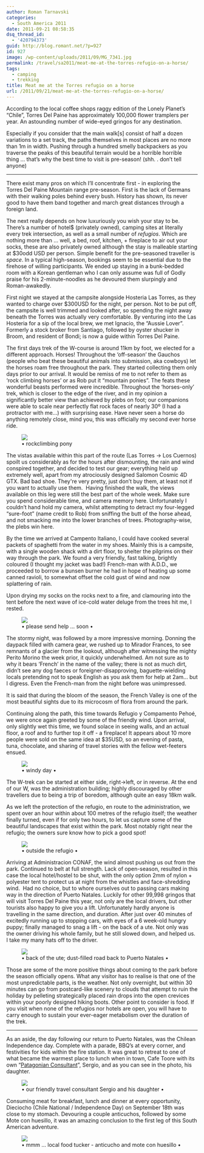 ```yaml
---
author: Roman Tarnavski
categories:
  - South America 2011
date: 2011-09-21 08:58:35
dsq_thread_id:
  - '420794373'
guid: http://blog.romant.net/?p=927
id: 927
image: /wp-content/uploads/2011/09/MG_7341.jpg
permalink: /travel/sa2011/meat-me-at-the-torres-refugio-on-a-horse/
tags:
  - camping
  - trekking
title: Meat me at the Torres refugio on a horse
url: /2011/09/21/meat-me-at-the-torres-refugio-on-a-horse/
---
```


According to the local coffee shops raggy edition of the Lonely Planet’s “Chile”, Torres Del Paine has approximately 100,000 flower tramplers per year. An astounding number of wide-eyed gringos for any destination.

Especially if you consider that the main walk[s] consist of half a dozen variations to a set track, the paths themselves in most places are no more than 1m in width. Pushing through a hundred smelly backpackers as you traverse the peaks of this beautiful terrain would be a horrible horrible thing … that’s why the best time to visit is pre-season! (shh. . don’t tell anyone)

***

There exist many pros on which I’ll concentrate first - in exploring the Torres Del Paine Mountain range pre-season. First is the lack of Germans with their walking poles behind every bush. History has shown, its never good to have them band together and march great distances through a foreign land.

The next really depends on how luxuriously you wish your stay to be. There’s a number of hotel$ (privately owned), camping sites at literally every trek intersection, as well as a small number of _refugios_. Which are nothing more than … well, a bed, roof, kitchen, + fireplace to air out your socks, these are also privately owned although the stay is malleable starting at $30odd USD per person. Simple benefit for the pre-seasoned traveller is _space_. In a typical high-season, bookings seem to be essential due to the firehose of willing participants. We ended up staying in a bunk-bedded room with a Korean gentleman who I can only assume was full of Godly praise for his 2-minute-noodles as he devoured them slurpingly and Roman-awakedly.

First night we stayed at the campsite alongside Hosteria Las Torres, as they wanted to charge over $300USD for the night, per person. Not to be put off, the campsite is well trimmed and looked after, so spending the night away beneath the Torres was actually very comfortable. By venturing into the Las Hosteria for a sip of the local brew, we met Ignacio, the “Aussie Lover”. Formerly a stock broker from Santiago, followed by oyster shucker in Broom, and resident of Bondi; is now a guide within Torres Del Paine.

The first days trek of the W-course is around 11km by foot, we elected for a different approach. Horses! Throughout the ‘off-season’ the Gauchos (people who beat these beautiful animals into submission, aka cowboys) let the horses roam free throughout the park. They started collecting them only days prior to our arrival. It would be remiss of me to not refer to them as ‘rock climbing horses’ or as Rob put it “mountain ponies”. The feats these wonderful beasts performed were incredible. Throughout the ‘horses-only’ trek, which is closer to the edge of the river, and in my opinion a significantly better view than achieved by plebs on foot; our companions were able to scale near perfectly flat rock faces of nearly 30º (I had a protractor with me…) with surprising ease. Have never seen a horse do anything remotely close, mind you, this was officially my second ever horse ride.

<figure>
  <img src="/images/2011/09/MG_7375.jpg">
  <figcaption>• rockclimbing pony
</figcaption>
</figure>

The vistas available within this part of the route (Las Torres -> Los Cuernos) spoilt us considerably as for the hours after dismounting, the rain and wind conspired together, and decided to test our gear; everything held up extremely well, apart from my atrociously designed Salomon Cosmic 4D GTX. Bad bad shoe. They're very pretty, just don’t buy them, at least not if you want to actually use them.  Having finished the walk, the views available on this leg were still the best part of the whole week. Make sure you spend considerable time, and camera memory here. Unfortunately I couldn’t hand hold my camera, whilst attempting to detract my four-legged “sure-foot” (name credit to Rob) from sniffing the butt of the horse ahead, and not smacking me into the lower branches of trees. Photography-wise, the plebs win here.

By the time we arrived at Campento Italiano, I could have cooked several packets of spaghetti from the water in my shoes. Mainly this is a campsite, with a single wooden shack with a dirt floor, to shelter the pilgrims on their way through the park. We found a very friendly, fast talking, brightly coloured (I thought my jacket was bad!) French-man with A.D.D., we proceeded to borrow a bunsen burner he had in hope of heating up some canned ravioli, to somewhat offset the cold gust of wind and now splattering of rain.

Upon drying my socks on the rocks next to a fire, and clamouring into the tent before the next wave of ice-cold water deluge from the trees hit me, I rested.

<figure>
  <img src="/images/2011/09/MG_7571.jpg">
  <figcaption>• please send help … soon •</figcaption>
</figure>

The stormy night, was followed by a more impressive morning. Donning the daypack filled with camera gear, we rushed up to Mirador Frances, to see remnants of a glacier from the lookout, although after witnessing the mighty Perito Morino the week prior, it quickly underwhelmed. Am not sure as to why it bears ‘French’ in the name of the valley; there is not as much dirt, didn’t see any dog faeces or foreigner-disapproving, baguette-wielding locals pretending not to speak English as you ask them for help at 2am… but I digress. Even the French-man from the night before was unimpressed.

It is said that during the bloom of the season, the French Valley is one of the most beautiful sights due to its microcosm of flora from around the park.

Continuing along the path, this time towards Refugio y Compamento Pehoé, we were once again greeted by some of the friendly wind. Upon arrival, only slightly wet this time, we found solace in seeing walls, and an actual floor, a roof and to further top it off - a fireplace! It appears about 10 more people were sold on the same idea at $35USD, so an evening of pasta, tuna, chocolate, and sharing of travel stories with the fellow wet-feeters ensued.

<figure>
  <img src="/images/2011/09/MG_7756.jpg">
  <figcaption>• windy day •</figcaption>
</figure>

The W-trek can be started at either side, right->left, or in reverse. At the end of our W, was the administration building; highly discouraged by other travellers due to being a trip of boredom, although quite an easy 18km walk.

As we left the protection of the refugio, en route to the administration, we spent over an hour within about 100 metres of the refugio itself; the weather finally turned, even if for only two hours, to let us capture some of the beautiful landscapes that exist within the park. Most notably right near the refugio; the owners sure know how to pick a good spot!

<figure>
  <img src="/images/2011/09/MG_7660.jpg">
  <figcaption>• outside the refugio •</figcaption>
</figure>

Arriving at Administracion CONAF, the wind almost pushing us out from the park. Continued to belt at full strength. Lack of open-season, resulted in this case the local hotel/hostel to be shut, with the only option 2mm of nylon + polyester tent to protect us at night from the whistles and face-shredding wind.  Had no choice, but to whore ourselves out to passing cars making way in the direction of Puerto Natales. Luckily for other 99,998 gringos that will visit Torres Del Paine this year, not only are the local drivers, but other tourists also happy to give you a lift. Unfortunately hardly anyone is travelling in the same direction, and duration. After just over 40 minutes of excitedly running up to stopping cars, with eyes of a 6 week-old hungry puppy; finally managed to snag a lift - on the back of a ute. Not only was the owner driving his whole family, but he still slowed down, and helped us. I take my many hats off to the driver.

<figure>
  <img src="/images/2011/09/MG_7805.jpg">
  <figcaption>• back of the ute; dust-filled road back to Puerto Natales •</figcaption>
</figure>

Those are some of the more positive things about coming to the park before the season officially opens. What any visitor has to realise is that one of the most unpredictable parts, is the weather. Not only overnight, but within 30 minutes can go from postcard-like scenery to clouds that attempt to ruin the holiday by pelleting strategically placed rain drops into the open crevices within your poorly designed hiking boots. Other point to consider is food. If you visit when none of the refugios nor hotels are open, you will have to carry enough to sustain your ever-eager metabolism over the duration of the trek.

***

As an aside, the day following our return to Puerto Natales, was the Chilean Independence day. Complete with a parade, BBQ’s at every corner, and festivities for kids within the fire station. It was great to retreat to one of what became the warmest place to lunch when in town, Cafe Toore with its own “[Patagonian Consultant](http://www.patagoniaconsultant.com/)”, Sergio, and as you can see in the photo, his daughter.

<figure>
  <img src="/images/2011/09/MG_7845.jpg">
  <figcaption>• our friendly travel consultant Sergio and his daughter •</figcaption>
</figure>

Consuming meat for breakfast, lunch and dinner at every opportunity, Dieciocho (Chile National / Independence Day) on September 18th was close to my stomach. Devouring a couple anticuchos, followed by some Mote con huesillo, it was an amazing conclusion to the first leg of this South American adventure.

<figure>
  <img src="/images/2011/09/anticucho.jpg">
  <figcaption>• mmm … local food tucker - anticucho and mote con huesillo •</figcaption>
</figure>